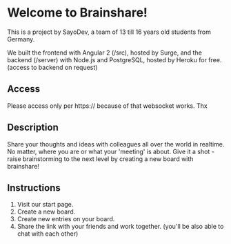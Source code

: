 # Welcome to Brainshare!

This is a project by SayoDev, a team of 13 till 16 years old students from Germany.

We built the frontend with Angular 2 (/src), hosted by Surge, and the backend (/server) with Node.js and PostgreSQL, hosted by Heroku for free. (access to backend on request)
## Access

Please access only per https:// because of that websocket works. Thx

## Description

Share your thoughts and ideas with colleagues all over the world in realtime. No matter, where you are or what your 'meeting' is about. Give it a shot - raise brainstorming to the next level by creating a new board with brainshare!

## Instructions

1. Visit our start page.
2. Create a new board.
3. Create new entries on your board.
4. Share the link with your friends and work together. (you'll be also able to chat with each other)
